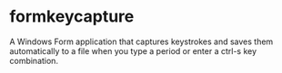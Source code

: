 # formkeycapture
A Windows Form application that captures keystrokes and saves them automatically to a file when you type a period or enter a ctrl-s key combination.
